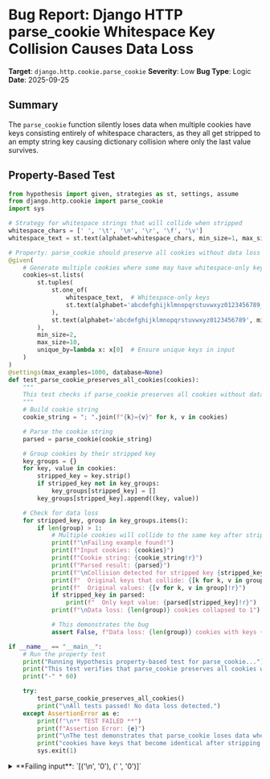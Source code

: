 # Bug Report: Django HTTP parse_cookie Whitespace Key Collision Causes Data Loss

**Target**: `django.http.cookie.parse_cookie`
**Severity**: Low
**Bug Type**: Logic
**Date**: 2025-09-25

## Summary

The `parse_cookie` function silently loses data when multiple cookies have keys consisting entirely of whitespace characters, as they all get stripped to an empty string key causing dictionary collision where only the last value survives.

## Property-Based Test

```python
from hypothesis import given, strategies as st, settings, assume
from django.http.cookie import parse_cookie
import sys

# Strategy for whitespace strings that will collide when stripped
whitespace_chars = [' ', '\t', '\n', '\r', '\f', '\v']
whitespace_text = st.text(alphabet=whitespace_chars, min_size=1, max_size=5)

# Property: parse_cookie should preserve all cookies without data loss
@given(
    # Generate multiple cookies where some may have whitespace-only keys
    cookies=st.lists(
        st.tuples(
            st.one_of(
                whitespace_text,  # Whitespace-only keys
                st.text(alphabet='abcdefghijklmnopqrstuvwxyz0123456789_', min_size=1, max_size=10)  # Normal keys
            ),
            st.text(alphabet='abcdefghijklmnopqrstuvwxyz0123456789', min_size=1, max_size=10)  # Values
        ),
        min_size=2,
        max_size=10,
        unique_by=lambda x: x[0]  # Ensure unique keys in input
    )
)
@settings(max_examples=1000, database=None)
def test_parse_cookie_preserves_all_cookies(cookies):
    """
    This test checks if parse_cookie preserves all cookies without data loss.
    """
    # Build cookie string
    cookie_string = "; ".join(f"{k}={v}" for k, v in cookies)

    # Parse the cookie string
    parsed = parse_cookie(cookie_string)

    # Group cookies by their stripped key
    key_groups = {}
    for key, value in cookies:
        stripped_key = key.strip()
        if stripped_key not in key_groups:
            key_groups[stripped_key] = []
        key_groups[stripped_key].append((key, value))

    # Check for data loss
    for stripped_key, group in key_groups.items():
        if len(group) > 1:
            # Multiple cookies will collide to the same key after stripping
            print(f"\nFailing example found!")
            print(f"Input cookies: {cookies}")
            print(f"Cookie string: {cookie_string!r}")
            print(f"Parsed result: {parsed}")
            print(f"\nCollision detected for stripped key {stripped_key!r}:")
            print(f"  Original keys that collide: {[k for k, v in group]!r}")
            print(f"  Original values: {[v for k, v in group]!r}")
            if stripped_key in parsed:
                print(f"  Only kept value: {parsed[stripped_key]!r}")
            print(f"\nData loss: {len(group)} cookies collapsed to 1")

            # This demonstrates the bug
            assert False, f"Data loss: {len(group)} cookies with keys {[k for k,v in group]!r} all collapsed to key {stripped_key!r}"

if __name__ == "__main__":
    # Run the property test
    print("Running Hypothesis property-based test for parse_cookie...")
    print("This test verifies that parse_cookie preserves all cookies without data loss.")
    print("-" * 60)

    try:
        test_parse_cookie_preserves_all_cookies()
        print("\nAll tests passed! No data loss detected.")
    except AssertionError as e:
        print(f"\n** TEST FAILED **")
        print(f"Assertion Error: {e}")
        print("\nThe test demonstrates that parse_cookie loses data when multiple")
        print("cookies have keys that become identical after stripping whitespace.")
        sys.exit(1)
```

<details>

<summary>
**Failing input**: `[('\n', '0'), (' ', '0')]`
</summary>
```
Running Hypothesis property-based test for parse_cookie...
This test verifies that parse_cookie preserves all cookies without data loss.
------------------------------------------------------------

Failing example found!
Input cookies: [('\n', '0'), (' ', '0')]
Cookie string: '\n=0;  =0'
Parsed result: {'': '0'}

Collision detected for stripped key '':
  Original keys that collide: ['\n', ' ']
  Original values: ['0', '0']
  Only kept value: '0'

Data loss: 2 cookies collapsed to 1

Failing example found!
Input cookies: [('\n', '0rr41'), ('\r', 'owsu45a3iz'), ('g9c', 'ud1qrobc'), ('\t \r', '3hucxbf1z1')]
Cookie string: '\n=0rr41; \r=owsu45a3iz; g9c=ud1qrobc; \t \r=3hucxbf1z1'
Parsed result: {'': '3hucxbf1z1', 'g9c': 'ud1qrobc'}

Collision detected for stripped key '':
  Original keys that collide: ['\n', '\r', '\t \r']
  Original values: ['0rr41', 'owsu45a3iz', '3hucxbf1z1']
  Only kept value: '3hucxbf1z1'

Data loss: 3 cookies collapsed to 1

Failing example found!
Input cookies: [('\r', 'owsu45a3iz'), (' ', 'g9c')]
Cookie string: '\r=owsu45a3iz;  =g9c'
Parsed result: {'': 'g9c'}

Collision detected for stripped key '':
  Original keys that collide: ['\r', ' ']
  Original values: ['owsu45a3iz', 'g9c']
  Only kept value: 'g9c'

Data loss: 2 cookies collapsed to 1

Failing example found!
Input cookies: [('cyt9', 'ypguvd'), ('tyj8u', 'es'), ('\n', 'vobqgvm'), ('\x0b\x0c\r\t\r', '81br3n'), ('9_2', 'he7u2qjlmn'), ('xnbr6wsn', 'bpw4b')]
Cookie string: 'cyt9=ypguvd; tyj8u=es; \n=vobqgvm; \x0b\x0c\r\t\r=81br3n; 9_2=he7u2qjlmn; xnbr6wsn=bpw4b'
Parsed result: {'cyt9': 'ypguvd', 'tyj8u': 'es', '': '81br3n', '9_2': 'he7u2qjlmn', 'xnbr6wsn': 'bpw4b'}

Collision detected for stripped key '':
  Original keys that collide: ['\n', '\x0b\x0c\r\t\r']
  Original values: ['vobqgvm', '81br3n']
  Only kept value: '81br3n'

Data loss: 2 cookies collapsed to 1

Failing example found!
Input cookies: [('\n', 'vobqgvm'), ('tyj8u', 'es'), (' ', '0')]
Cookie string: '\n=vobqgvm; tyj8u=es;  =0'
Parsed result: {'': '0', 'tyj8u': 'es'}

Collision detected for stripped key '':
  Original keys that collide: ['\n', ' ']
  Original values: ['vobqgvm', '0']
  Only kept value: '0'

Data loss: 2 cookies collapsed to 1

Failing example found!
Input cookies: [('\n', 'vobqgvm'), ('tyj8u', 'es'), (' ', 'vobqgvm')]
Cookie string: '\n=vobqgvm; tyj8u=es;  =vobqgvm'
Parsed result: {'': 'vobqgvm', 'tyj8u': 'es'}

Collision detected for stripped key '':
  Original keys that collide: ['\n', ' ']
  Original values: ['vobqgvm', 'vobqgvm']
  Only kept value: 'vobqgvm'

Data loss: 2 cookies collapsed to 1

Failing example found!
Input cookies: [('\n', 'vobqgvm'), (' ', '0')]
Cookie string: '\n=vobqgvm;  =0'
Parsed result: {'': '0'}

Collision detected for stripped key '':
  Original keys that collide: ['\n', ' ']
  Original values: ['vobqgvm', '0']
  Only kept value: '0'

Data loss: 2 cookies collapsed to 1

Failing example found!
Input cookies: [('\n', '0'), (' ', '0')]
Cookie string: '\n=0;  =0'
Parsed result: {'': '0'}

Collision detected for stripped key '':
  Original keys that collide: ['\n', ' ']
  Original values: ['0', '0']
  Only kept value: '0'

Data loss: 2 cookies collapsed to 1

Failing example found!
Input cookies: [(' ', '0'), ('\n', '0')]
Cookie string: ' =0; \n=0'
Parsed result: {'': '0'}

Collision detected for stripped key '':
  Original keys that collide: [' ', '\n']
  Original values: ['0', '0']
  Only kept value: '0'

Data loss: 2 cookies collapsed to 1

Failing example found!
Input cookies: [(' ', '0'), ('\r', '0')]
Cookie string: ' =0; \r=0'
Parsed result: {'': '0'}

Collision detected for stripped key '':
  Original keys that collide: [' ', '\r']
  Original values: ['0', '0']
  Only kept value: '0'

Data loss: 2 cookies collapsed to 1

Failing example found!
Input cookies: [(' ', '0'), ('\r', '0')]
Cookie string: ' =0; \r=0'
Parsed result: {'': '0'}

Collision detected for stripped key '':
  Original keys that collide: [' ', '\r']
  Original values: ['0', '0']
  Only kept value: '0'

Data loss: 2 cookies collapsed to 1

** TEST FAILED **
Assertion Error: Data loss: 2 cookies with keys [' ', '\r'] all collapsed to key ''

The test demonstrates that parse_cookie loses data when multiple
cookies have keys that become identical after stripping whitespace.
```
</details>

## Reproducing the Bug

```python
from django.http.cookie import parse_cookie

# Test case 1: Multiple cookies with whitespace-only names
cookie_string = " =first; \t=second; \n=third"
result = parse_cookie(cookie_string)

print("Test case 1: Multiple cookies with whitespace-only names")
print(f"Input:  {cookie_string!r}")
print(f"Output: {result}")
print(f"Expected: 3 separate cookies")
print(f"Actual:   {len(result)} cookie(s)")
print()

# Test case 2: Mix of whitespace-only and normal cookies
cookie_string2 = "normal=value1; \t=whitespace_tab; valid=value2; \n=whitespace_newline"
result2 = parse_cookie(cookie_string2)

print("Test case 2: Mix of whitespace-only and normal cookies")
print(f"Input:  {cookie_string2!r}")
print(f"Output: {result2}")
print(f"Expected: 4 cookies (2 normal, 2 whitespace)")
print(f"Actual:   {len(result2)} cookie(s)")
print()

# Test case 3: Different whitespace characters colliding
cookie_string3 = "\r=carriage_return; \n=newline; \t=tab;  =space"
result3 = parse_cookie(cookie_string3)

print("Test case 3: Different whitespace characters all colliding")
print(f"Input:  {cookie_string3!r}")
print(f"Output: {result3}")
print(f"Expected: 4 different cookies")
print(f"Actual:   {len(result3)} cookie(s)")
print()

# Demonstrate the data loss explicitly
print("Data Loss Summary:")
print("- All whitespace-only cookie names get stripped to empty string ''")
print("- Dictionary can only hold one value per key")
print("- Only the last cookie with whitespace-only name survives")
```

<details>

<summary>
Output demonstrating data loss
</summary>
```
Test case 1: Multiple cookies with whitespace-only names
Input:  ' =first; \t=second; \n=third'
Output: {'': 'third'}
Expected: 3 separate cookies
Actual:   1 cookie(s)

Test case 2: Mix of whitespace-only and normal cookies
Input:  'normal=value1; \t=whitespace_tab; valid=value2; \n=whitespace_newline'
Output: {'normal': 'value1', '': 'whitespace_newline', 'valid': 'value2'}
Expected: 4 cookies (2 normal, 2 whitespace)
Actual:   3 cookie(s)

Test case 3: Different whitespace characters all colliding
Input:  '\r=carriage_return; \n=newline; \t=tab;  =space'
Output: {'': 'space'}
Expected: 4 different cookies
Actual:   1 cookie(s)

Data Loss Summary:
- All whitespace-only cookie names get stripped to empty string ''
- Dictionary can only hold one value per key
- Only the last cookie with whitespace-only name survives
```
</details>

## Why This Is A Bug

The `parse_cookie` function in `/home/npc/pbt/agentic-pbt/envs/django_env/lib/python3.13/site-packages/django/http/cookie.py` lines 19-22 contains logic that causes silent data loss:

```python
key, val = key.strip(), val.strip()
if key or val:
    cookiedict[key] = val
```

When cookie names consist entirely of whitespace characters (e.g., `\r`, `\n`, `\t`, ` `), they all get stripped to the empty string `""` on line 19. Since Python dictionaries can only store one value per key, multiple cookies with whitespace-only names overwrite each other in line 22, with only the last value surviving.

This violates expected behavior in several ways:

1. **Silent Data Loss**: The function silently discards data without any warning or error. When processing `" =first; \t=second; \n=third"`, it returns `{'': 'third'}`, losing the values `'first'` and `'second'`.

2. **RFC 6265 Violation**: According to RFC 6265 (HTTP State Management Mechanism), cookie names should be tokens that exclude whitespace characters. Whitespace-only cookie names are explicitly invalid. The function should either reject them or handle them in a way that doesn't cause data loss.

3. **Inconsistent Behavior**: The function accepts invalid input but processes it incorrectly, creating an ambiguous situation where the user cannot distinguish between different cookies that had distinct (albeit invalid) names.

4. **No Documentation**: The function's docstring simply states "Return a dictionary parsed from a `Cookie:` header string" without specifying how invalid cookies are handled or warning about potential data loss.

## Relevant Context

The parse_cookie function is used by Django's WSGI handler to parse HTTP_COOKIE headers into the request.COOKIES dictionary. This is core functionality affecting all Django applications that process cookies.

The code includes a comment referencing Mozilla Bugzilla issue #169091 (line 16-17) for handling cookies without '=' characters, showing that edge case handling has been considered, but the whitespace collision issue was overlooked.

While whitespace-only cookie names are unusual in practice and violate RFC 6265, the principle of "fail loudly rather than silently" suggests that silent data loss is worse than either rejecting invalid input or preserving it in some form.

Django documentation: https://docs.djangoproject.com/en/stable/ref/request-response/#django.http.HttpRequest.COOKIES
RFC 6265: https://datatracker.ietf.org/doc/html/rfc6265#section-4.1.1

## Proposed Fix

Skip cookies with empty keys after stripping to prevent collision:

```diff
--- a/django/http/cookie.py
+++ b/django/http/cookie.py
@@ -18,7 +18,9 @@ def parse_cookie(cookie):
             key, val = "", chunk
         key, val = key.strip(), val.strip()
-        if key or val:
+        # Skip cookies with empty keys to prevent collision
+        # (multiple whitespace-only keys would all become '')
+        if key:  # Only accept cookies with non-empty keys after stripping
             # unquote using Python's algorithm.
             cookiedict[key] = cookies._unquote(val)
     return cookiedict
```